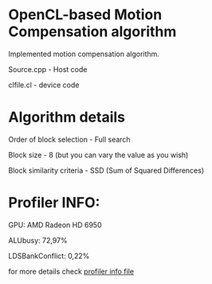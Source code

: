 # OpenCL-based Motion Compensation algorithm

Implemented motion compensation algorithm.

Source.cpp - Host code

clfile.cl  - device code

# Algorithm details

Order of block selection - Full search

Block size - 8 (but you can vary the value as you wish)

Block similarity criteria - SSD (Sum of Squared Differences)

# Profiler INFO:

GPU: AMD Radeon HD 6950

ALUbusy: 72,97%

LDSBankConflict: 0,22%

for more details check [profiler info file](CodeXL_Profiler_Feb-22-2018_11-57-37.csv)


